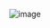 

![image](https://user-images.githubusercontent.com/68081983/218250728-ae738975-60a7-40cc-858a-4b3e4ebfc508.png)

